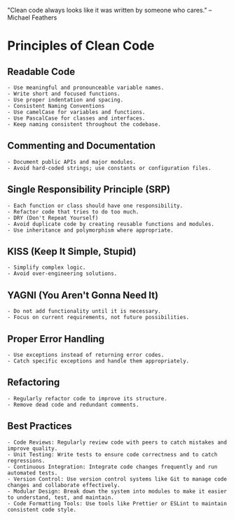 "Clean code always looks like it was written by someone who cares."
– Michael Feathers

# Principles of Clean Code
## Readable Code
    - Use meaningful and pronounceable variable names.
    - Write short and focused functions.
    - Use proper indentation and spacing.
    - Consistent Naming Conventions
    - Use camelCase for variables and functions.
    - Use PascalCase for classes and interfaces.
    - Keep naming consistent throughout the codebase.

## Commenting and Documentation
    - Document public APIs and major modules.
    - Avoid hard-coded strings; use constants or configuration files.

## Single Responsibility Principle (SRP)
    - Each function or class should have one responsibility.
    - Refactor code that tries to do too much.
    - DRY (Don't Repeat Yourself)
    - Avoid duplicate code by creating reusable functions and modules.
    - Use inheritance and polymorphism where appropriate.

## KISS (Keep It Simple, Stupid)
    - Simplify complex logic.
    - Avoid over-engineering solutions.

## YAGNI (You Aren't Gonna Need It)
    - Do not add functionality until it is necessary.
    - Focus on current requirements, not future possibilities.

## Proper Error Handling
    - Use exceptions instead of returning error codes.
    - Catch specific exceptions and handle them appropriately.

## Refactoring
    - Regularly refactor code to improve its structure.
    - Remove dead code and redundant comments.

## Best Practices
    - Code Reviews: Regularly review code with peers to catch mistakes and improve quality.
    - Unit Testing: Write tests to ensure code correctness and to catch regressions.
    - Continuous Integration: Integrate code changes frequently and run automated tests.
    - Version Control: Use version control systems like Git to manage code changes and collaborate effectively.
    - Modular Design: Break down the system into modules to make it easier to understand, test, and maintain.
    - Code Formatting Tools: Use tools like Prettier or ESLint to maintain consistent code style.
